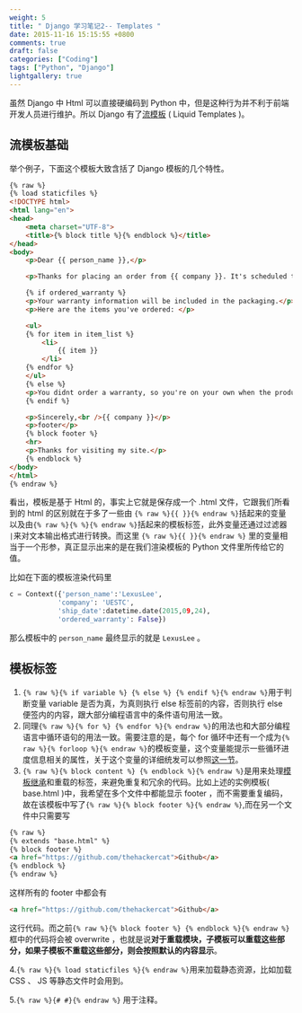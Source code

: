 ```yaml
---
weight: 5
title: " Django 学习笔记2-- Templates "
date: 2015-11-16 15:15:55 +0800
comments: true
draft: false
categories: ["Coding"]
tags: ["Python", "Django"]
lightgallery: true
---
```

虽然 Django 中 Html 可以直接硬编码到 Python 中，但是这种行为并不利于前端开发人员进行维护。所以 Django 有了[流模板](http://liquidmarkup.org/) ( Liquid Templates )。

## 流模板基础

举个例子，下面这个模板大致含括了 Django 模板的几个特性。
<!--more-->

``` html
{% raw %}
{% load staticfiles %}
<!DOCTYPE html>
<html lang="en">
<head>
    <meta charset="UTF-8">
    <title>{% block title %}{% endblock %}</title>
</head>
<body>
    <p>Dear {{ person_name }},</p>

    <p>Thanks for placing an order from {{ company }}. It's scheduled to ship on {{ ship_date|date:"F J,Y " }}.</p>

    {% if ordered_warranty %}
    <p>Your warranty information will be included in the packaging.</p>
    <p>Here are the items you've ordered: </p>

    <ul>
    {% for item in item_list %}
        <li>
            {{ item }}
        </li>
    {% endfor %}
    </ul>
    {% else %}
    <p>You didnt order a warranty, so you're on your own when the products inevitably stop working. </p>
    {% endif %}

    <p>Sincerely,<br />{{ company }}</p>
    <p>footer</p>
    {% block footer %}
    <hr>
    <p>Thanks for visiting my site.</p>
    {% endblock %}
</body>
</html>
{% endraw %}
```

看出，模板是基于 Html 的，事实上它就是保存成一个 .html 文件，它跟我们所看到的 html 的区别就在于多了一些由 ```{% raw %}{{ }}{% endraw %}```括起来的变量以及由```{% raw %}{% %}{% endraw %}```括起来的模板标签，此外变量还通过过滤器 ```|```来对文本输出格式进行转换。而这里 ```{% raw %}{{ }}{% endraw %}``` 里的变量相当于一个形参，真正显示出来的是在我们渲染模板的 Python 文件里所传给它的值。

比如在下面的模板渲染代码里

```python
c = Context({'person_name':'LexusLee',
			'company': 'UESTC',
			'ship_date':datetime.date(2015,09,24),
			'ordered_warranty': False})
```

那么模板中的 ```person_name``` 最终显示的就是 ```LexusLee``` 。

## 模板标签

1. ```{% raw %}{% if variable %} {% else %} {% endif %}{% endraw %}```用于判断变量 variable 是否为真，为真则执行 else 标签前的内容，否则执行 else 便签内的内容，跟大部分编程语言中的条件语句用法一致。
2. 同理```{% raw %}{% for %} {% endfor %}{% endraw %}```的用法也和大部分编程语言中循环语句的用法一致。需要注意的是，每个 for 循环中还有一个成为```{% raw %}{% forloop %}{% endraw %}```的模板变量，这个变量能提示一些循环进度信息相关的属性，关于这个变量的详细统发可以参照[这一节](http://djangobook.py3k.cn/appendixF/)。
3. ```{% raw %}{% block content %} {% endblock %}{% endraw %}```是用来处理[模板继承](http://djangobook.py3k.cn/appendixF/)和重载的标签，来避免重复和冗余的代码。比如上述的实例模板( base.html )中，我希望在多个文件中都能显示 footer ，而不需要重复编码，故在该模板中写了```{% raw %}{% block footer %}{% endraw %}```,而在另一个文件中只需要写
``` html
{% raw %}
{% extends "base.html" %}
{% block footer %}
<a href="https://github.com/thehackercat">Github</a>
{% endblock %}
{% endraw %}
```
这样所有的 footer 中都会有
``` html
<a href="https://github.com/thehackercat">Github</a>
```
这行代码。而之前```{% raw %}{% block footer %} {% endblock %}{% endraw %}```框中的代码将会被 overwrite ，也就是说**对于重载模块，子模板可以重载这些部分，如果子模板不重载这些部分，则会按照默认的内容显示**。

4.```{% raw %}{% load staticfiles %}{% endraw %}```用来加载静态资源，比如加载 CSS 、 JS 等静态文件时会用到。

5.```{% raw %}{# #}{% endraw %}``` 用于注释。
